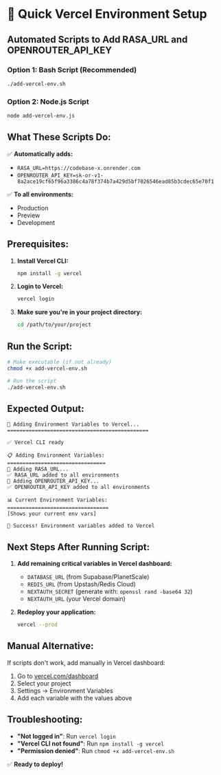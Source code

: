 # 🚀 Quick Vercel Environment Setup

## **Automated Scripts to Add RASA_URL and OPENROUTER_API_KEY**

### **Option 1: Bash Script (Recommended)**
```bash
./add-vercel-env.sh
```

### **Option 2: Node.js Script**
```bash
node add-vercel-env.js
```

## **What These Scripts Do:**

✅ **Automatically adds:**
- `RASA_URL=https://codebase-x.onrender.com`
- `OPENROUTER_API_KEY=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`

✅ **To all environments:**
- Production
- Preview  
- Development

## **Prerequisites:**

1. **Install Vercel CLI:**
   ```bash
   npm install -g vercel
   ```

2. **Login to Vercel:**
   ```bash
   vercel login
   ```

3. **Make sure you're in your project directory:**
   ```bash
   cd /path/to/your/project
   ```

## **Run the Script:**

```bash
# Make executable (if not already)
chmod +x add-vercel-env.sh

# Run the script
./add-vercel-env.sh
```

## **Expected Output:**
```
🚀 Adding Environment Variables to Vercel...
==============================================

✅ Vercel CLI ready

📋 Adding Environment Variables:
================================
🔗 Adding RASA_URL...
✅ RASA_URL added to all environments
🔑 Adding OPENROUTER_API_KEY...
✅ OPENROUTER_API_KEY added to all environments

📊 Current Environment Variables:
=================================
[Shows your current env vars]

🎉 Success! Environment variables added to Vercel
```

## **Next Steps After Running Script:**

1. **Add remaining critical variables in Vercel dashboard:**
   - `DATABASE_URL` (from Supabase/PlanetScale)
   - `REDIS_URL` (from Upstash/Redis Cloud)
   - `NEXTAUTH_SECRET` (generate with: `openssl rand -base64 32`)
   - `NEXTAUTH_URL` (your Vercel domain)

2. **Redeploy your application:**
   ```bash
   vercel --prod
   ```

## **Manual Alternative:**

If scripts don't work, add manually in Vercel dashboard:
1. Go to [vercel.com/dashboard](https://vercel.com/dashboard)
2. Select your project
3. Settings → Environment Variables
4. Add each variable with the values above

## **Troubleshooting:**

- **"Not logged in"**: Run `vercel login`
- **"Vercel CLI not found"**: Run `npm install -g vercel`
- **"Permission denied"**: Run `chmod +x add-vercel-env.sh`

✅ **Ready to deploy!**
